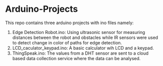 # Arduino-Projects
This repo contains three arduino projects with ino files namely:
1. Edge Detection Robot.ino: Using ultrasonic sensor for measuring distances between the robot and obstacles while IR sensors were used to 
                             detect change in color of paths for edge detection.
2. LCD_caculator_keypad.ino: A basic calculator wih LCD and a keypad. 
3. ThingSpeak.ino: The values from a DHT sensor are sent to a cloud based data collection service where the data can be analysed.  
